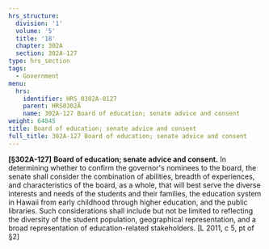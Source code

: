 ```yaml
---
hrs_structure:
  division: '1'
  volume: '5'
  title: '18'
  chapter: 302A
  section: 302A-127
type: hrs_section
tags:
  - Government
menu:
  hrs:
    identifier: HRS_0302A-0127
    parent: HRS0302A
    name: 302A-127 Board of education; senate advice and consent
weight: 64045
title: Board of education; senate advice and consent
full_title: 302A-127 Board of education; senate advice and consent
---
```

**[§302A-127]** **Board of education; senate advice and consent.** In determining whether to confirm the governor's nominees to the board, the senate shall consider the combination of abilities, breadth of experiences, and characteristics of the board, as a whole, that will best serve the diverse interests and needs of the students and their families, the education system in Hawaii from early childhood through higher education, and the public libraries. Such considerations shall include but not be limited to reflecting the diversity of the student population, geographical representation, and a broad representation of education-related stakeholders. [L 2011, c 5, pt of §2]